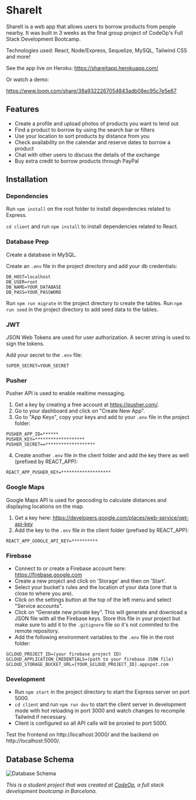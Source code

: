 # ShareIt

ShareIt is a web app that allows users to borrow products from people nearby. It was built in 3 weeks as the final group project of CodeOp's Full Stack Development Bootcamp.

Technologies used: React, Node/Express, Sequelize, MySQL, Tailwind CSS and more!

See the app live on Heroku: https://shareitapp.herokuapp.com/

Or watch a demo:

https://www.loom.com/share/38a9322267054843adb08ec95c7e5e87

## Features

- Create a profile and upload photos of products you want to lend out
- Find a product to borrow by using the search bar or filters
- Use your location to sort products by distance from you
- Check availability on the calendar and reserve dates to borrow a product
- Chat with other users to discuss the details of the exchange
- Buy extra credit to borrow products through PayPal

## Installation

### Dependencies

Run `npm install` on the root folder to install dependencies related to Express.

`cd client` and run `npm install` to install dependencies related to React.

### Database Prep

Create a database in MySQL.

Create an `.env` file in the project directory and add your db credentials:

```
DB_HOST=localhost
DB_USER=root
DB_NAME=YOUR_DATABASE
DB_PASS=YOUR_PASSWORD
```

Run `npm run migrate` in the project directory to create the tables.
Run `npm run seed` in the project directory to add seed data to the tables.

### JWT

JSON Web Tokens are used for user authorization. A secret string is used to sign the tokens.

Add your secret to the `.env` file:

```
SUPER_SECRET=YOUR_SECRET
```

### Pusher

Pusher API is used to enable realtime messaging.

1. Get a key by creating a free account at https://pusher.com/.
2. Go to your dashboard and click on "Create New App".
3. Go to "App Keys", copy your keys and add to your `.env` file in the project folder:

```
PUSHER_APP_ID=******
PUSHER_KEY=*******************
PUSHER_SECRET==*******************
```

4. Create another `.env` file in the client folder and add the key there as well (prefixed by REACT_APP):

```
REACT_APP_PUSHER_KEY=*******************
```

### Google Maps

Google Maps API is used for geocoding to calculate distances and displaying locations on the map.

1. Get a key here: https://developers.google.com/places/web-service/get-api-key
2. Add the key to the `.env` file in the client folder (prefixed by REACT_APP):

```
REACT_APP_GOOGLE_API_KEY=**********
```

### Firebase

- Connect to or create a Firebase account here: https://firebase.google.com
- Create a new project and click on 'Storage' and then on 'Start'.
- Select your bucket's rules and the location of your data (one that is close to where you are).
- Click on the settings button at the top of the left menu and select "Service accounts".
- Click on “Generate new private key”. This will generate and download a JSON file with all the Firebase keys. Store this file in your project but make sure to add it to the `.gitignore` file so it's not commited to the remote repository.
- Add the following environment variables to the `.env` file in the root folder:

```
GCLOUD_PROJECT_ID=(your firebase project ID)
GCLOUD_APPLICATION_CREDENTIALS=(path to your firebase JSON file)
GCLOUD_STORAGE_BUCKET_URL=[YOUR_GCLOUD_PROJECT_ID].appspot.com
```

### Development

- Run `npm start` in the project directory to start the Express server on port 5000.
- `cd client` and run `npm run dev` to start the client server in development mode with hot reloading in port 3000 and watch changes to recompile Tailwind if necessary.
- Client is configured so all API calls will be proxied to port 5000.

Test the frontend on http://localhost:3000/ and the backend on http://localhost:5000/.

## Database Schema

![Database Schema](/db_schema.png)

_This is a student project that was created at [CodeOp](http://codeop.tech), a full stack development bootcamp in Barcelona._
